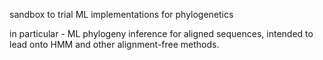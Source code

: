 sandbox to trial ML implementations for phylogenetics

in particular - ML phylogeny inference for aligned sequences, intended to lead onto HMM and other alignment-free methods.